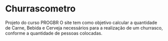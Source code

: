 # Churrascometro
Projeto do curso PROGBR
O site tem como objetivo calcular a quantidade de Carne, Bebida e Cerveja necessários para a realização de um churrasco, conforme a quantidade de pessoas colocadas.
